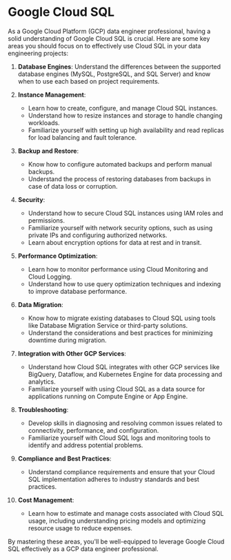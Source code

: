 # Google Cloud SQL

As a Google Cloud Platform (GCP) data engineer professional, having a solid understanding of Google Cloud SQL is crucial. Here are some key areas you should focus on to effectively use Cloud SQL in your data engineering projects:

1. **Database Engines**: Understand the differences between the supported database engines (MySQL, PostgreSQL, and SQL Server) and know when to use each based on project requirements.

2. **Instance Management**:
   - Learn how to create, configure, and manage Cloud SQL instances.
   - Understand how to resize instances and storage to handle changing workloads.
   - Familiarize yourself with setting up high availability and read replicas for load balancing and fault tolerance.

3. **Backup and Restore**:
   - Know how to configure automated backups and perform manual backups.
   - Understand the process of restoring databases from backups in case of data loss or corruption.

4. **Security**:
   - Understand how to secure Cloud SQL instances using IAM roles and permissions.
   - Familiarize yourself with network security options, such as using private IPs and configuring authorized networks.
   - Learn about encryption options for data at rest and in transit.

5. **Performance Optimization**:
   - Learn how to monitor performance using Cloud Monitoring and Cloud Logging.
   - Understand how to use query optimization techniques and indexing to improve database performance.

6. **Data Migration**:
   - Know how to migrate existing databases to Cloud SQL using tools like Database Migration Service or third-party solutions.
   - Understand the considerations and best practices for minimizing downtime during migration.

7. **Integration with Other GCP Services**:
   - Understand how Cloud SQL integrates with other GCP services like BigQuery, Dataflow, and Kubernetes Engine for data processing and analytics.
   - Familiarize yourself with using Cloud SQL as a data source for applications running on Compute Engine or App Engine.

8. **Troubleshooting**:
   - Develop skills in diagnosing and resolving common issues related to connectivity, performance, and configuration.
   - Familiarize yourself with Cloud SQL logs and monitoring tools to identify and address potential problems.

9. **Compliance and Best Practices**:
   - Understand compliance requirements and ensure that your Cloud SQL implementation adheres to industry standards and best practices.

10. **Cost Management**:
    - Learn how to estimate and manage costs associated with Cloud SQL usage, including understanding pricing models and optimizing resource usage to reduce expenses.

By mastering these areas, you'll be well-equipped to leverage Google Cloud SQL effectively as a GCP data engineer professional.